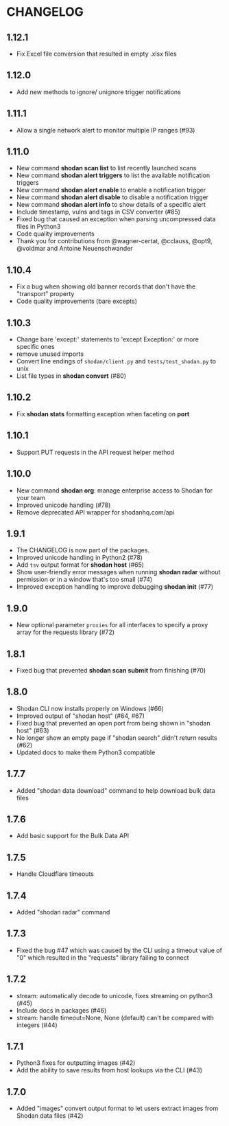 CHANGELOG
=========

1.12.1
------
* Fix Excel file conversion that resulted in empty .xlsx files

1.12.0
------
* Add new methods to ignore/ unignore trigger notifications

1.11.1
------
* Allow a single network alert to monitor multiple IP ranges (#93)

1.11.0
------
* New command **shodan scan list** to list recently launched scans
* New command **shodan alert triggers** to list the available notification triggers
* New command **shodan alert enable** to enable a notification trigger
* New command **shodan alert disable** to disable a notification trigger
* New command **shodan alert info** to show details of a specific alert
* Include timestamp, vulns and tags in CSV converter (#85)
* Fixed bug that caused an exception when parsing uncompressed data files in Python3
* Code quality improvements
* Thank you for contributions from @wagner-certat, @cclauss, @opt9, @voldmar and Antoine Neuenschwander

1.10.4
------
* Fix a bug when showing old banner records that don't have the "transport" property
* Code quality improvements (bare excepts)

1.10.3
------
* Change bare 'except:' statements to 'except Exception:' or more specific ones
* remove unused imports
* Convert line endings of `shodan/client.py` and `tests/test_shodan.py` to unix
* List file types in **shodan convert** (#80)

1.10.2
------
* Fix **shodan stats** formatting exception when faceting on **port**

1.10.1
------
* Support PUT requests in the API request helper method

1.10.0
------
* New command **shodan org**: manage enterprise access to Shodan for your team
* Improved unicode handling (#78)
* Remove deprecated API wrapper for shodanhq.com/api

1.9.1
-----
* The CHANGELOG is now part of the packages.
* Improved unicode handling in Python2 (#78)
* Add `tsv` output format for **shodan host** (#65)
* Show user-friendly error messages when running **shodan radar** without permission or in a window that's too small (#74)
* Improved exception handling to improve debugging **shodan init** (#77)

1.9.0
-----
* New optional parameter `proxies` for all interfaces to specify a proxy array for the requests library (#72)

1.8.1
-----
* Fixed bug that prevented **shodan scan submit** from finishing (#70)

1.8.0
-----
* Shodan CLI now installs properly on Windows (#66)
* Improved output of "shodan host" (#64, #67)
* Fixed bug that prevented an open port from being shown in "shodan host" (#63)
* No longer show an empty page if "shodan search" didn't return results (#62)
* Updated docs to make them Python3 compatible

1.7.7
-----
* Added "shodan data download" command to help download bulk data files

1.7.6
-----
* Add basic support for the Bulk Data API

1.7.5
-----
 * Handle Cloudflare timeouts

1.7.4
-----
 * Added "shodan radar" command

1.7.3
-----
 *  Fixed the bug #47 which was caused by the CLI using a timeout value of "0" which resulted in the "requests" library failing to connect

1.7.2
-----
 * stream: automatically decode to unicode, fixes streaming on python3 (#45)
 * Include docs in packages (#46)
 * stream: handle timeout=None, None (default) can't be compared with integers (#44)

1.7.1
-----
 * Python3 fixes for outputting images (#42)
 * Add the ability to save results from host lookups via the CLI (#43)

1.7.0
-----
 * Added "images" convert output format to let users extract images from Shodan data files (#42)
